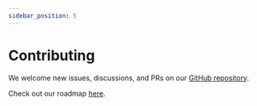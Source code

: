 ```yaml
---
sidebar_position: 5
---
```


# Contributing

We welcome new issues, discussions, and PRs on our [GitHub repository](https://github.com/ShortestPathLab/posthoc-app).

Check out our roadmap [here](https://github.com/orgs/path-visualiser/projects/2/views/2).

